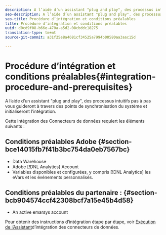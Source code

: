 ```yaml
---
description: A l’aide d’un assistant "plug and play", des processus intuitifs pas à pas vous guideront à travers des points de synchronisation du système et initialiseront l’intégration.
seo-description: A l’aide d’un assistant "plug and play", des processus intuitifs pas à pas vous guideront à travers des points de synchronisation du système et initialiseront l’intégration.
seo-title: Procédure d’intégration et conditions préalables
title: Procédure d’intégration et conditions préalables
uuid: d0cd9f08-b66e-470a-a5d2-08cbddc18275
translation-type: tm+mt
source-git-commit: a31f25e8a4681cf34525a7994b00580aa3aac15d

---
```



# Procédure d’intégration et conditions préalables{#integration-procedure-and-prerequisites}

A l’aide d’un assistant "plug and play", des processus intuitifs pas à pas vous guideront à travers des points de synchronisation du système et initialiseront l’intégration.

Cette intégration des Connecteurs de données requiert les éléments suivants :

## Conditions préalables Adobe {#section-bce14015fb7f41b3bc754da0eb7567bc}

* Data Warehouse
* Adobe [!DNL Analytics] Account
* Variables disponibles et configurées, y compris [!DNL Analytics] les eVars et les événements personnalisés.

## Conditions préalables du partenaire : {#section-bcb904574ccf42308bcf7a15e45b4d58}

* An active emarsys account

Pour obtenir des instructions d’intégration étape par étape, voir [Exécution de l’Assistant](../emarsys-overview/emarsys-wizard.md#task-72b844fe0f7a44d9acf3eb8f9f7ecb5a)d’intégration des connecteurs de données.
